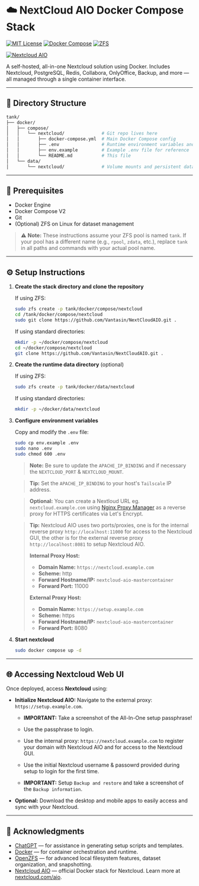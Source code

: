 # ☁️ NextCloud AIO Docker Compose Stack

[![MIT License](https://img.shields.io/github/license/Vantasin/NextCloudAIO?style=flat-square)](LICENSE)
[![Docker Compose](https://img.shields.io/badge/Docker-Compose-blue?logo=docker)](https://www.docker.com/)
[![ZFS](https://img.shields.io/badge/ZFS-OpenZFS-blue?style=flat-square)](https://openzfs.org/)

[![Nextcloud AIO](https://img.shields.io/badge/Nextcloud-AIO-blue?logo=nextcloud)](https://github.com/nextcloud/all-in-one)

A self-hosted, all-in-one Nextcloud solution using Docker. Includes Nextcloud, PostgreSQL, Redis, Collabora, OnlyOffice, Backup, and more — all managed through a single container interface.

---

## 📁 Directory Structure

```bash
tank/
├── docker/
│   ├── compose/
│   │   └── nextcloud/              # Git repo lives here
│   │       ├── docker-compose.yml  # Main Docker Compose config
│   │       ├── .env                # Runtime environment variables and secrets (gitignored!)
│   │       ├── env.example         # Example .env file for reference
│   │       └── README.md           # This file
│   └── data/
│       └── nextcloud/              # Volume mounts and persistent data
```

---

## 🧰 Prerequisites

* Docker Engine
* Docker Compose V2
* Git
* (Optional) ZFS on Linux for dataset management

> ⚠️ **Note:** These instructions assume your ZFS pool is named `tank`. If your pool has a different name (e.g., `rpool`, `zdata`, etc.), replace `tank` in all paths and commands with your actual pool name.

---

## ⚙️ Setup Instructions

1. **Create the stack directory and clone the repository**

   If using ZFS:
   ```bash
   sudo zfs create -p tank/docker/compose/nextcloud
   cd /tank/docker/compose/nextcloud
   sudo git clone https://github.com/Vantasin/NextCloudAIO.git .
   ```

   If using standard directories:
   ```bash
   mkdir -p ~/docker/compose/nextcloud
   cd ~/docker/compose/nextcloud
   git clone https://github.com/Vantasin/NextCloudAIO.git .
   ```

2. **Create the runtime data directory** (optional)

   If using ZFS:
   ```bash
   sudo zfs create -p tank/docker/data/nextcloud
   ```

   If using standard directories:
   ```bash
   mkdir -p ~/docker/data/nextcloud
   ```

3. **Configure environment variables**

   Copy and modify the `.env` file:

   ```bash
   sudo cp env.example .env
   sudo nano .env
   sudo chmod 600 .env
   ```

   > **Note:** Be sure to update the `APACHE_IP_BINDING` and if necessary the `NEXTCLOUD_PORT` & `NEXTCLOUD_MOUNT`.

   > **Tip:** Set the `APACHE_IP_BINDING` to your host's `Tailscale` IP address.
   
   > **Optional:** You can create a Nextloud URL eg. `nextcloud.example.com` using [Nginx Proxy Manager](https://github.com/Vantasin/Nginx-Proxy-Manager.git) as a reverse proxy for HTTPS certificates via Let's Encrypt.

   > **Tip:** Nextcloud AIO uses two ports/proxies, one is for the internal reverse proxy `http://localhost:11000` for access to the Nextcloud GUI, the other is for the external reverse proxy `http://localhost:8081` to setup Nextcloud AIO.
   >
   > **Internal Proxy Host:**
   >  - **Domain Name:** `https://nextcloud.example.com`
   >  - **Scheme:** http
   >  - **Forward Hostname/IP:** `nextcloud-aio-mastercontainer`
   >  - **Forward Port:** 11000
   >
   > **External Proxy Host:**
   >  - **Domain Name:** `https://setup.example.com`
   >  - **Scheme:** https
   >  - **Forward Hostname/IP:** `nextcloud-aio-mastercontainer`
   >  - **Forward Port:** 8080

4. **Start nextcloud**

   ```bash
   sudo docker compose up -d
   ```

---

## 🌐 Accessing Nextcloud Web UI

Once deployed, access **Nextcloud** using:

- **Initialize Nextcloud AIO:** Navigate to the external proxy: `https://setup.example.com`.

	- **IMPORTANT:** Take a screenshot of the All-In-One setup passphrase!

	- Use the passphrase to login.

	- Use the internal proxy: `https://nextcloud.example.com` to register your domain with Nextcloud AIO and for access to the Nextcloud GUI.

	- Use the initial Nextcloud username & passowrd provided during setup to login for the first time.

	- **IMPORTANT:** Setup `Backup and restore` and take a screenshot of the `Backup information`.

- **Optional:** Download the desktop and mobile apps to easily access and sync with your Nextcloud.

---

## 🙏 Acknowledgments

- [ChatGPT](https://openai.com/chatgpt) — for assistance in generating setup scripts and templates.
- [Docker](https://www.docker.com/) — for container orchestration and runtime.
- [OpenZFS](https://openzfs.org/) — for advanced local filesystem features, dataset organization, and snapshotting.
- [Nextcloud AIO](https://github.com/nextcloud/all-in-one) — official Docker stack for Nextcloud. Learn more at [nextcloud.com/aio](https://nextcloud.com/aio/).